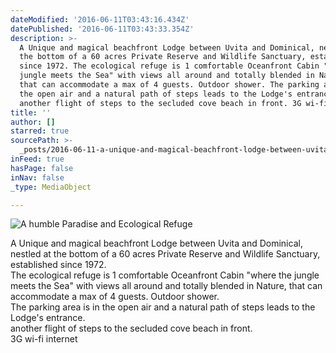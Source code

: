 ```yaml
---
dateModified: '2016-06-11T03:43:16.434Z'
datePublished: '2016-06-11T03:43:33.354Z'
description: >-
  A Unique and magical beachfront Lodge between Uvita and Dominical, nestled at
  the bottom of a 60 acres Private Reserve and Wildlife Sanctuary, established
  since 1972. The ecological refuge is 1 comfortable Oceanfront Cabin "where the
  jungle meets the Sea" with views all around and totally blended in Nature,
  that can accommodate a max of 4 guests. Outdoor shower. The parking area is in
  the open air and a natural path of steps leads to the Lodge's entrance.
  another flight of steps to the secluded cove beach in front. 3G wi-fi internet
title: ''
author: []
starred: true
sourcePath: >-
  _posts/2016-06-11-a-unique-and-magical-beachfront-lodge-between-uvita-and-domi.md
inFeed: true
hasPage: false
inNav: false
_type: MediaObject

---
```

![A humble Paradise and Ecological Refuge](https://the-grid-user-content.s3-us-west-2.amazonaws.com/8ad3ee59-0696-4d78-aeed-d8d8eda95f15.jpg)

A Unique and magical beachfront Lodge between Uvita and Dominical, nestled at the bottom of a 60 acres Private Reserve and Wildlife Sanctuary, established since 1972\.  
The ecological refuge is 1 comfortable Oceanfront Cabin "where the jungle meets the Sea" with views all around and totally blended in Nature, that can accommodate a max of 4 guests. Outdoor shower.  
The parking area is in the open air and a natural path of steps leads to the Lodge's entrance.  
another flight of steps to the secluded cove beach in front.  
3G wi-fi internet